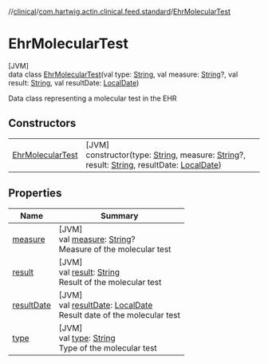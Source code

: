 //[clinical](../../../index.md)/[com.hartwig.actin.clinical.feed.standard](../index.md)/[EhrMolecularTest](index.md)

# EhrMolecularTest

[JVM]\
data class [EhrMolecularTest](index.md)(val type: [String](https://kotlinlang.org/api/latest/jvm/stdlib/kotlin/-string/index.html), val measure: [String](https://kotlinlang.org/api/latest/jvm/stdlib/kotlin/-string/index.html)?, val result: [String](https://kotlinlang.org/api/latest/jvm/stdlib/kotlin/-string/index.html), val resultDate: [LocalDate](https://docs.oracle.com/javase/8/docs/api/java/time/LocalDate.html))

Data class representing a molecular test in the EHR

## Constructors

| | |
|---|---|
| [EhrMolecularTest](-ehr-molecular-test.md) | [JVM]<br>constructor(type: [String](https://kotlinlang.org/api/latest/jvm/stdlib/kotlin/-string/index.html), measure: [String](https://kotlinlang.org/api/latest/jvm/stdlib/kotlin/-string/index.html)?, result: [String](https://kotlinlang.org/api/latest/jvm/stdlib/kotlin/-string/index.html), resultDate: [LocalDate](https://docs.oracle.com/javase/8/docs/api/java/time/LocalDate.html)) |

## Properties

| Name | Summary |
|---|---|
| [measure](measure.md) | [JVM]<br>val [measure](measure.md): [String](https://kotlinlang.org/api/latest/jvm/stdlib/kotlin/-string/index.html)?<br>Measure of the molecular test |
| [result](result.md) | [JVM]<br>val [result](result.md): [String](https://kotlinlang.org/api/latest/jvm/stdlib/kotlin/-string/index.html)<br>Result of the molecular test |
| [resultDate](result-date.md) | [JVM]<br>val [resultDate](result-date.md): [LocalDate](https://docs.oracle.com/javase/8/docs/api/java/time/LocalDate.html)<br>Result date of the molecular test |
| [type](type.md) | [JVM]<br>val [type](type.md): [String](https://kotlinlang.org/api/latest/jvm/stdlib/kotlin/-string/index.html)<br>Type of the molecular test |
